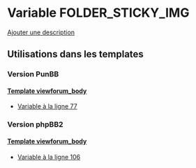 # Variable FOLDER_STICKY_IMG
[Ajouter une description](https://fa-tvars.appspot.com/var/FOLDER_STICKY_IMG)

## Utilisations dans les templates

### Version PunBB

#### [Template viewforum_body](punbb/viewforum_body.md#readme)
* [Variable &agrave; la ligne 77](../punbb/viewforum_body.tpl#L77)

### Version phpBB2

#### [Template viewforum_body](subsilver/viewforum_body.md#readme)
* [Variable &agrave; la ligne 106](../subsilver/viewforum_body.tpl#L106)